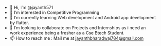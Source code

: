 - 👋 Hi, I’m @jayanth571
- 👀 I’m interested in Competitive Programming
- 🌱 I’m currently learning Web development and Android app development by flutter.
- 💞️ I’m looking to collaborate on Projects and Internships as i need an work experience being a fresher as a Cse Btech Student.
- 📫 How to reach me : Mail me at jayanthbharadwaj784@gmail.com
